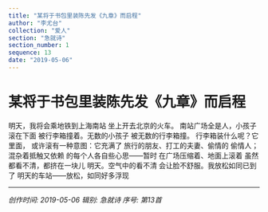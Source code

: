 ```yaml
---
title: "某将于书包里装陈先发《九章》而启程"
author: "李尤台"
collection: "爱人"
section: "急就诗"
section_number: 1
sequence: 13
date: "2019-05-06"
---
```


# 某将于书包里装陈先发《九章》而启程

明天，我将会乘地铁到上海南站
坐上开去北京的火车。
南站广场全是人，小孩子滚在下面
被行李箱撞着。无数的小孩子
被无数的行李箱撞。
行李箱装什么呢？它里面，
或许滚有一种意图：它充满了
旅行的朋友、打工的夫妻、偷情的
偷情人；混杂着抵触又依赖
的每个人各自些心思——暂时
在广场压缩着、地面上滚着
虽然都看不清，都挤在一块儿
明天。空气中的看不清
会让脸不舒服。我放松如同已到了
明天的车站——放松，如同好多浮现

---
*创作时间: 2019-05-06*
*辑别: 急就诗*
*序号: 第13首*
